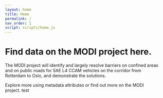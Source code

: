 ```yaml
---
layout: home
title: Home
permalink: /
nav_order: 1
script: scripts/home.js
---
```


# Find data on the MODI project here.

The MODI project will identify and largely resolve barriers on confined areas and on public roads for SAE L4 CCAM vehicles on the corridor from Rotterdam to Oslo, and demonstrate the solutions. 

Explore more using metadata attributes or find out more on the MODI project.
test